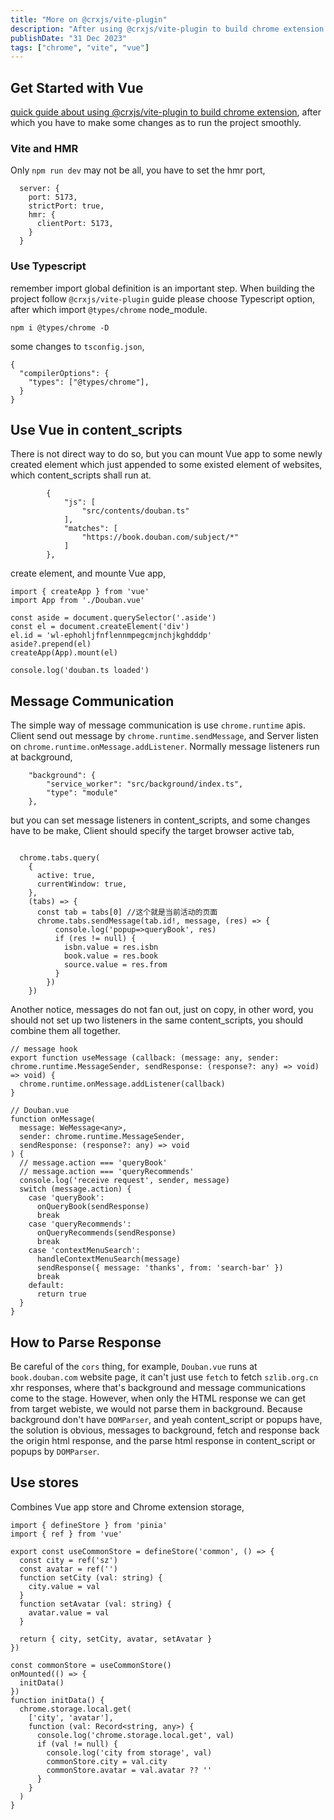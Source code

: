 ```yaml
---
title: "More on @crxjs/vite-plugin"
description: "After using @crxjs/vite-plugin to build chrome extension for while, I want to share some of my experience."
publishDate: "31 Dec 2023"
tags: ["chrome", "vite", "vue"]
---
```


## Get Started with Vue
[quick guide about using @crxjs/vite-plugin to build chrome extension](https://crxjs.dev/vite-plugin/getting-started/vue/create-project), after which you have to make some changes as to run the project smoothly.

### Vite and HMR
Only `npm run dev` may not be all, you have to set the hmr port,
```
  server: {
    port: 5173,
    strictPort: true,
    hmr: {
      clientPort: 5173,
    }
  }
```
### Use Typescript
remember import global definition is an important step. When building the project follow `@crxjs/vite-plugin` guide please choose Typescript option, after which import `@types/chrome` node_module.
```
npm i @types/chrome -D
```
some changes to `tsconfig.json`,
```
{
  "compilerOptions": {
    "types": ["@types/chrome"],
  }
}
```

## Use Vue in content_scripts
There is not direct way to do so, but you can mount Vue app to some newly created element which just appended to some existed element of websites, which content_scripts shall run at.
```
        {
            "js": [
                "src/contents/douban.ts"
            ],
            "matches": [
                "https://book.douban.com/subject/*"
            ]
        },
```
create element, and mounte Vue app,
```
import { createApp } from 'vue'
import App from './Douban.vue'

const aside = document.querySelector('.aside')
const el = document.createElement('div')
el.id = 'wl-ephohljfnflennmpegcmjnchjkghdddp'
aside?.prepend(el)
createApp(App).mount(el)

console.log('douban.ts loaded')
```

## Message Communication
The simple way of message communication is use `chrome.runtime` apis. Client send out message by `chrome.runtime.sendMessage`, and Server listen on `chrome.runtime.onMessage.addListener`. Normally message listeners run at background,
```
    "background": {
        "service_worker": "src/background/index.ts",
        "type": "module"
    },
```
but you can set message listeners in content_scripts, and some changes have to be make,
Client should specify the target browser active tab,
```

  chrome.tabs.query(
    {
      active: true,
      currentWindow: true,
    },
    (tabs) => {
      const tab = tabs[0] //这个就是当前活动的页面
      chrome.tabs.sendMessage(tab.id!, message, (res) => {
          console.log('popup=>queryBook', res)
          if (res != null) {
            isbn.value = res.isbn
            book.value = res.book
            source.value = res.from
          }
        })
    })
```
Another notice, messages do not fan out, just on copy, in other word, you should not set up two listeners in the same content_scripts, you should combine them all together.
```
// message hook
export function useMessage (callback: (message: any, sender: chrome.runtime.MessageSender, sendResponse: (response?: any) => void) => void) {
  chrome.runtime.onMessage.addListener(callback)
}
```
```
// Douban.vue
function onMessage(
  message: WeMessage<any>,
  sender: chrome.runtime.MessageSender,
  sendResponse: (response?: any) => void
) {
  // message.action === 'queryBook'
  // message.action === 'queryRecommends'
  console.log('receive request', sender, message)
  switch (message.action) {
    case 'queryBook':
      onQueryBook(sendResponse)
      break
    case 'queryRecommends':
      onQueryRecommends(sendResponse)
      break
    case 'contextMenuSearch':
      handleContextMenuSearch(message)
      sendResponse({ message: 'thanks', from: 'search-bar' })
      break
    default:
      return true
  }
}
```



## How to Parse Response
Be careful of the `cors` thing, for example, `Douban.vue` runs at `book.douban.com` website page, it can't just use `fetch` to fetch `szlib.org.cn` xhr responses, where that's background and message communications come to the stage. However, when only the HTML response we can get from target webiste, we would not parse them in background. Because background don't have `DOMParser`, and yeah content_script or popups have, the solution is obvious, messages to background, fetch and response back the origin html response, and the parse html response in content_script or popups by `DOMParser`.

## Use stores
Combines Vue app store and Chrome extension storage,
```
import { defineStore } from 'pinia'
import { ref } from 'vue'

export const useCommonStore = defineStore('common', () => {
  const city = ref('sz')
  const avatar = ref('')
  function setCity (val: string) {
    city.value = val
  }
  function setAvatar (val: string) {
    avatar.value = val
  }

  return { city, setCity, avatar, setAvatar }
})
```
```
const commonStore = useCommonStore()
onMounted(() => {
  initData()
})
function initData() {
  chrome.storage.local.get(
    ['city', 'avatar'],
    function (val: Record<string, any>) {
      console.log('chrome.storage.local.get', val)
      if (val != null) {
        console.log('city from storage', val)
        commonStore.city = val.city
        commonStore.avatar = val.avatar ?? ''
      }
    }
  )
}
```
    